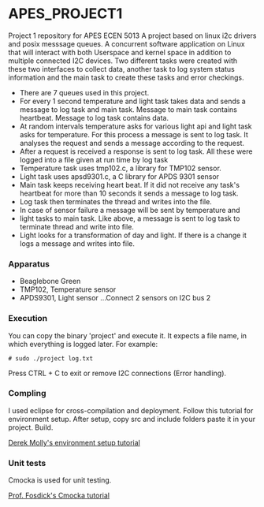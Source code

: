 # APES_PROJECT1
Project 1 repository for APES ECEN 5013
A project based on linux i2c drivers and posix messsage queues. A concurrent software application on Linux that will interact with both Userspace and kernel space in addition to multiple connected I2C devices. Two different tasks were created with these two interfaces to collect data, another task to log system status information and the main task to create these tasks and error checkings.

* There are 7 queues used in this project.
* For every 1 second temperature and light task takes data and sends a message to log task and main task. Message to main task contains heartbeat. Message to log task contains data.
* At random intervals temperature asks for various light api and light task asks for temperature. For this process a message is sent to log task. It analyses the request and sends a message according to the request.
* After a request is received a response is sent to log task. All these were logged into a file given at run time by log task
* Temperature task uses tmp102.c, a library for TMP102 sensor.
* Light task uses apsd9301.c, a C library for APDS 9301 sensor
* Main task keeps receiving heart beat. If it did not receive any task's heartbeat for more than 10 seconds it sends a message to log task.
* Log task then terminates the thread and writes into the file.
* In case of sensor failure a message will be sent by temperature and
* light tasks to main task. Like above, a message is sent to log task to terminate thread and write into file.
* Light looks for a transformation of day and light. If there is a change it logs a message and writes into file.

### Apparatus
* Beaglebone Green
* TMP102, Temperature sensor
* APDS9301, Light sensor
...Connect 2 sensors on I2C bus 2

### Execution
You can copy the binary 'project' and execute it. It expects a file name, in which everything is logged later.
For example:
```
# sudo ./project log.txt
```
Press CTRL + C to exit or remove I2C connections (Error handling).
### Compling
I used eclipse for cross-compilation and deployment.
Follow this tutorial for environment setup. After setup, copy src and include folders paste it in your project. Build.

[Derek Molly's environment setup tutorial](https://www.youtube.com/watch?v=vFv_-ykLppo&t=1438s)

### Unit tests
Cmocka is used for unit testing.

[Prof. Fosdick's Cmocka tutorial](https://github.com/afosdick/ecen5013/tree/develop/tutorials/unit_tests)
